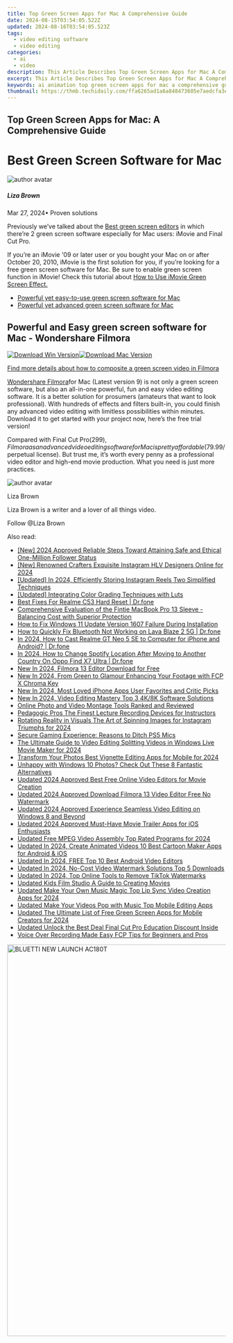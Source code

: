 ```yaml
---
title: Top Green Screen Apps for Mac A Comprehensive Guide
date: 2024-08-15T03:54:05.522Z
updated: 2024-08-16T03:54:05.523Z
tags: 
  - video editing software
  - video editing
categories: 
  - ai
  - video
description: This Article Describes Top Green Screen Apps for Mac A Comprehensive Guide
excerpt: This Article Describes Top Green Screen Apps for Mac A Comprehensive Guide
keywords: ai animation top green screen apps for mac a comprehensive guide,free video looper tools for windows and mac a comprehensive guide,free top 10 green screen apps for androidios,top green screen apps for mac a comprehensive guide,the art of stop motion on instagram a comprehensive guide for creators,best green screen apps for mac a comprehensive guide,s top video editing apps for iphone a comprehensive guide
thumbnail: https://thmb.techidaily.com/ffa6265ad1a6a848473605e7aedcfa3ec46ffbe39326ff49e8d4fafd11fa0e00.jpg
---
```


## Top Green Screen Apps for Mac: A Comprehensive Guide

# Best Green Screen Software for Mac

![author avatar](https://lh5.googleusercontent.com/-AIMmjowaFs4/AAAAAAAAAAI/AAAAAAAAABc/Y5UmwDaI7HU/s250-c-k/photo.jpg)

##### Liza Brown

 Mar 27, 2024• Proven solutions

Previously we’ve talked about the [Best green screen editors](https://tools.techidaily.com/wondershare/filmora/download/) in which there’re 2 green screen software especially for Mac users: iMovie and Final Cut Pro.

If you’re an iMovie '09 or later user or you bought your Mac on or after October 20, 2010, iMovie is the first solution for you, if you’re looking for a free green screen software for Mac. Be sure to enable green screen function in iMovie! Check this tutorial about [How to Use iMovie Green Screen Effect.](https://tools.techidaily.com/wondershare/filmora/download/)

* [Powerful yet easy-to-use green screen software for Mac](#part1)
* [Powerful yet advanced green screen software for Mac](#part2)

## Powerful and Easy green screen software for Mac - Wondershare Filmora

[![Download Win Version](https://images.wondershare.com/filmora/guide/download-btn-win.jpg)](https://tools.techidaily.com/wondershare/filmora/download/)[![Download Mac Version](https://images.wondershare.com/filmora/guide/download-btn-mac.jpg)](https://tools.techidaily.com/wondershare/filmora/download/)

[Find more details about how to composite a green screen video in Filmora](https://tools.techidaily.com/wondershare/filmora/download/)

[Wondershare Filmora](https://tools.techidaily.com/wondershare/filmora/download/)for Mac (Latest version 9) is not only a green screen software, but also an all-in-one powerful, fun and easy video editing software. It is a better solution for prosumers (amateurs that want to look professional). With hundreds of effects and filters built-in, you could finish any advanced video editing with limitless possibilities within minutes. Download it to get started with your project now, here’s the free trial version!

Compared with Final Cut Pro($299), Filmora as an advanced video editing software for Mac is pretty affordable ($79.99/perpetual license). But trust me, it’s worth every penny as a professional video editor and high-end movie production. What you need is just more practices.

![author avatar](https://lh5.googleusercontent.com/-AIMmjowaFs4/AAAAAAAAAAI/AAAAAAAAABc/Y5UmwDaI7HU/s250-c-k/photo.jpg)

Liza Brown

Liza Brown is a writer and a lover of all things video.

Follow @Liza Brown

<span class="atpl-alsoreadstyle">Also read:</span>
<div><ul>
<li><a href="https://youtube-webster.techidaily.com/024-approved-reliable-steps-toward-attaining-safe-and-ethical-one-million-follower-status/"><u>[New] 2024 Approved  Reliable Steps Toward Attaining Safe and Ethical One-Million Follower Status</u></a></li>
<li><a href="https://instagram-clips.techidaily.com/new-renowned-crafters-exquisite-instagram-hlv-designers-online-for-2024/"><u>[New] Renowned Crafters  Exquisite Instagram HLV Designers Online for 2024</u></a></li>
<li><a href="https://instagram-video-recordings.techidaily.com/updated-in-2024-efficiently-storing-instagram-reels-two-simplified-techniques/"><u>[Updated] In 2024, Efficiently Storing Instagram Reels  Two Simplified Techniques</u></a></li>
<li><a href="https://extra-guidance.techidaily.com/updated-integrating-color-grading-techniques-with-luts/"><u>[Updated] Integrating Color Grading Techniques with Luts</u></a></li>
<li><a href="https://techidaily.com/best-fixes-for-realme-c53-hard-reset-drfone-by-drfone-reset-android-reset-android/"><u>Best Fixes For Realme C53 Hard Reset | Dr.fone</u></a></li>
<li><a href="https://buynow-tips.techidaily.com/comprehensive-evaluation-of-the-fintie-macbook-pro-13-sleeve-balancing-cost-with-superior-protection/"><u>Comprehensive Evaluation of the Fintie MacBook Pro 13 Sleeve - Balancing Cost with Superior Protection</u></a></li>
<li><a href="https://common-error.techidaily.com/how-to-fix-windows-11-update-version-1607-failure-during-installation/"><u>How to Fix Windows 11 Update Version 1607 Failure During Installation</u></a></li>
<li><a href="https://howto.techidaily.com/how-to-quickly-fix-bluetooth-not-working-on-lava-blaze-2-5g-drfone-by-drfone-fix-android-problems-fix-android-problems/"><u>How to Quickly Fix Bluetooth Not Working on Lava Blaze 2 5G | Dr.fone</u></a></li>
<li><a href="https://screen-mirror.techidaily.com/in-2024-how-to-cast-realme-gt-neo-5-se-to-computer-for-iphone-and-android-drfone-by-drfone-android/"><u>In 2024, How to Cast Realme GT Neo 5 SE to Computer for iPhone and Android? | Dr.fone</u></a></li>
<li><a href="https://review-topics.techidaily.com/in-2024-how-to-change-spotify-location-after-moving-to-another-country-on-oppo-find-x7-ultra-drfone-by-drfone-virtual-android/"><u>In 2024, How to Change Spotify Location After Moving to Another Country On Oppo Find X7 Ultra | Dr.fone</u></a></li>
<li><a href="https://smart-video-creator.techidaily.com/new-in-2024-filmora-13-editor-download-for-free/"><u>New In 2024, Filmora 13 Editor Download for Free</u></a></li>
<li><a href="https://smart-video-creator.techidaily.com/new-in-2024-from-green-to-glamour-enhancing-your-footage-with-fcp-x-chroma-key/"><u>New In 2024, From Green to Glamour Enhancing Your Footage with FCP X Chroma Key</u></a></li>
<li><a href="https://smart-video-creator.techidaily.com/new-in-2024-most-loved-iphone-apps-user-favorites-and-critic-picks/"><u>New In 2024, Most Loved iPhone Apps User Favorites and Critic Picks</u></a></li>
<li><a href="https://smart-video-creator.techidaily.com/new-in-2024-video-editing-mastery-top-3-4k8k-software-solutions/"><u>New In 2024, Video Editing Mastery Top 3 4K/8K Software Solutions</u></a></li>
<li><a href="https://smart-video-creator.techidaily.com/online-photo-and-video-montage-tools-ranked-and-reviewed/"><u>Online Photo and Video Montage Tools Ranked and Reviewed</u></a></li>
<li><a href="https://screen-video-capture.techidaily.com/pedagogic-pros-the-finest-lecture-recording-devices-for-instructors/"><u>Pedagogic Pros  The Finest Lecture Recording Devices for Instructors</u></a></li>
<li><a href="https://instagram-videos.techidaily.com/rotating-reality-in-visuals-the-art-of-spinning-images-for-instagram-triumphs-for-2024/"><u>Rotating Reality in Visuals  The Art of Spinning Images for Instagram Triumphs for 2024</u></a></li>
<li><a href="https://games-able.techidaily.com/secure-gaming-experience-reasons-to-ditch-ps5-mics/"><u>Secure Gaming Experience: Reasons to Ditch PS5 Mics</u></a></li>
<li><a href="https://smart-video-creator.techidaily.com/the-ultimate-guide-to-video-editing-splitting-videos-in-windows-live-movie-maker-for-2024/"><u>The Ultimate Guide to Video Editing Splitting Videos in Windows Live Movie Maker for 2024</u></a></li>
<li><a href="https://smart-video-creator.techidaily.com/transform-your-photos-best-vignette-editing-apps-for-mobile-for-2024/"><u>Transform Your Photos Best Vignette Editing Apps for Mobile for 2024</u></a></li>
<li><a href="https://smart-video-creator.techidaily.com/unhappy-with-windows-10-photos-check-out-these-8-fantastic-alternatives/"><u>Unhappy with Windows 10 Photos? Check Out These 8 Fantastic Alternatives</u></a></li>
<li><a href="https://smart-video-creator.techidaily.com/updated-2024-approved-best-free-online-video-editors-for-movie-creation/"><u>Updated 2024 Approved Best Free Online Video Editors for Movie Creation</u></a></li>
<li><a href="https://smart-video-creator.techidaily.com/updated-2024-approved-download-filmora-13-video-editor-free-no-watermark/"><u>Updated 2024 Approved Download Filmora 13 Video Editor Free No Watermark</u></a></li>
<li><a href="https://smart-video-creator.techidaily.com/updated-2024-approved-experience-seamless-video-editing-on-windows-8-and-beyond/"><u>Updated 2024 Approved Experience Seamless Video Editing on Windows 8 and Beyond</u></a></li>
<li><a href="https://smart-video-creator.techidaily.com/updated-2024-approved-must-have-movie-trailer-apps-for-ios-enthusiasts/"><u>Updated 2024 Approved Must-Have Movie Trailer Apps for iOS Enthusiasts</u></a></li>
<li><a href="https://smart-video-creator.techidaily.com/updated-free-mpeg-video-assembly-top-rated-programs-for-2024/"><u>Updated Free MPEG Video Assembly Top Rated Programs for 2024</u></a></li>
<li><a href="https://smart-video-creator.techidaily.com/updated-in-2024-create-animated-videos-10-best-cartoon-maker-apps-for-android-and-ios/"><u>Updated In 2024, Create Animated Videos 10 Best Cartoon Maker Apps for Android & iOS</u></a></li>
<li><a href="https://smart-video-creator.techidaily.com/updated-in-2024-free-top-10-best-android-video-editors/"><u>Updated In 2024, FREE Top 10 Best Android Video Editors</u></a></li>
<li><a href="https://smart-video-creator.techidaily.com/updated-in-2024-no-cost-video-watermark-solutions-top-5-downloads/"><u>Updated In 2024, No-Cost Video Watermark Solutions Top 5 Downloads</u></a></li>
<li><a href="https://smart-video-creator.techidaily.com/updated-in-2024-top-online-tools-to-remove-tiktok-watermarks/"><u>Updated In 2024, Top Online Tools to Remove TikTok Watermarks</u></a></li>
<li><a href="https://smart-video-creator.techidaily.com/updated-kids-film-studio-a-guide-to-creating-movies/"><u>Updated Kids Film Studio A Guide to Creating Movies</u></a></li>
<li><a href="https://smart-video-creator.techidaily.com/updated-make-your-own-music-magic-top-lip-sync-video-creation-apps-for-2024/"><u>Updated Make Your Own Music Magic Top Lip Sync Video Creation Apps for 2024</u></a></li>
<li><a href="https://smart-video-creator.techidaily.com/updated-make-your-videos-pop-with-music-top-mobile-editing-apps/"><u>Updated Make Your Videos Pop with Music Top Mobile Editing Apps</u></a></li>
<li><a href="https://smart-video-creator.techidaily.com/updated-the-ultimate-list-of-free-green-screen-apps-for-mobile-creators-for-2024/"><u>Updated The Ultimate List of Free Green Screen Apps for Mobile Creators for 2024</u></a></li>
<li><a href="https://smart-video-creator.techidaily.com/updated-unlock-the-best-deal-final-cut-pro-education-discount-inside/"><u>Updated Unlock the Best Deal Final Cut Pro Education Discount Inside</u></a></li>
<li><a href="https://smart-video-creator.techidaily.com/voice-over-recording-made-easy-fcp-tips-for-beginners-and-pros/"><u>Voice Over Recording Made Easy FCP Tips for Beginners and Pros</u></a></li>
</ul></div>

<ins class="adsbygoogle"
      style="display:block"
      data-ad-client="ca-pub-7571918770474297"
      data-ad-slot="8358498916"
      data-ad-format="auto"
      data-full-width-responsive="true"></ins>
<!-- affiliate ads begin -->
<a href="https://bluettide.pxf.io/c/5597632/2042332/17092" target="_top" id="2042332"><img src="//a.impactradius-go.com/display-ad/17092-2042332" border="0" alt="BLUETTI NEW LAUNCH AC180T" width="960" height="900"/></a><img height="0" width="0" src="https://imp.pxf.io/i/5597632/2042332/17092" style="position:absolute;visibility:hidden;" border="0" />
<!-- affiliate ads end -->